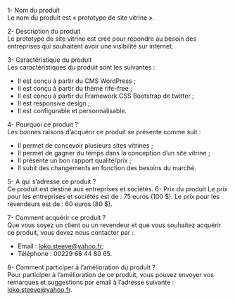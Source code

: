 1-	Nom du produit  
Le nom du produit est « prototype de site vitrine ».

2-	Description du produit  
Le prototype de site vitrine est créé pour répondre au besoin des entreprises qui souhaitent avoir une visibilité sur internet.

3-	Caractéristique du produit  
Les caractéristiques du produit sont les suivantes :
-	Il est conçu à partir du CMS WordPress ;
-	Il est conçu à partir du thème rife-free ;
-	Il est conçu à partir du Framework CSS Bootstrap de twitter ;
-	Il est responsive design ;
-	Il est configurable et personnalisable.

4-	Pourquoi ce produit ?  
Les bonnes raisons d’acquérir ce produit se présente comme suit :
-	Il permet de concevoir plusieurs sites vitrines ;
-	Il permet de gagner du temps dans la conception d’un site vitrine ;
-	Il présente un bon rapport qualité/prix ;
-	Il subit des changements en fonction des besoins du marché.

5-	A qui s’adresse ce produit ?  
Ce produit est destiné aux entreprises et sociétés.
6-	Prix du produit
Le prix pour les entreprises et sociétés est de : 75 euros (100 $).
Le prix pour les revendeurs est de : 60 euros (80 $).

7-	Comment acquérir ce produit ?  
Que vous soyez un client ou un revendeur et que vous souhaitez acquérir ce produit, vous devez nous contacter par :
-	Email : loko.steeve@yahoo.fr;
-	Téléphone : 00229 66 44 80 65.

8-	Comment participer à l’amélioration du produit ?  
Pour participer à l’amélioration de ce produit, vous pouvez envoyer vos remarques et suggestions par email à l’adresse suivante : loko.steeve@yahoo.fr.
